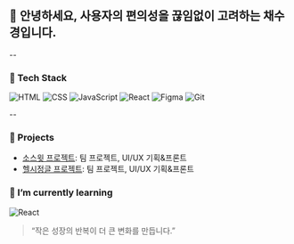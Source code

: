 ## 👋 안녕하세요, 사용자의 편의성을 끊임없이 고려하는 채수경입니다.

--

### 🔧 Tech Stack
![HTML](https://img.shields.io/badge/HTML5-E34F26?style=flat-square&logo=html5&logoColor=white)
![CSS](https://img.shields.io/badge/CSS3-1572B6?style=flat-square&logo=css3&logoColor=white)
![JavaScript](https://img.shields.io/badge/JavaScript-F7DF1E?style=flat-square&logo=javascript&logoColor=black)
![React](https://img.shields.io/badge/React-61DAFB?style=flat-square&logo=react&logoColor=black)
![Figma](https://img.shields.io/badge/Figma-F24E1E?style=flat-square&logo=figma&logoColor=white)
![Git](https://img.shields.io/badge/Git-F05032?style=flat-square&logo=git&logoColor=white)

--

### 📌 Projects
- [소스윗 프로젝트](https://github.com/dnwls6102/SoSweet): 팀 프로젝트, UI/UX 기획&프론트
- [헬시정글 프로젝트](https://github.com/goplayzig/HealthJungle): 팀 프로젝트, UI/UX 기획&프론트


### 🌱 I’m currently learning
![React](https://img.shields.io/badge/React-61DAFB?style=flat-square&logo=react&logoColor=black)



> “작은 성장의 반복이 더 큰 변화를 만듭니다.”
